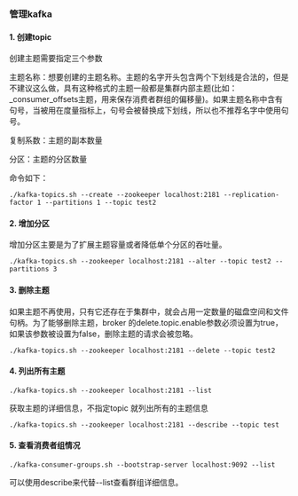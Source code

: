 ### 管理kafka

#### 1. 创建topic

创建主题需要指定三个参数

主题名称：想要创建的主题名称。主题的名字开头包含两个下划线是合法的，但是不建议这么做，具有这种格式的主题一般都是集群内部主题(比如：_consumer_offsets主题，用来保存消费者群组的偏移量)。如果主题名称中含有句号，当被用在度量指标上，句号会被替换成下划线，所以也不推荐名字中使用句号。

复制系数：主题的副本数量

分区：主题的分区数量

命令如下：

```
./kafka-topics.sh --create --zookeeper localhost:2181 --replication-factor 1 --partitions 1 --topic test2
```

#### 2. 增加分区

增加分区主要是为了扩展主题容量或者降低单个分区的吞吐量。

```
./kafka-topics.sh --zookeeper localhost:2181 --alter --topic test2 --partitions 3
```

#### 3. 删除主题

如果主题不再使用，只有它还存在于集群中，就会占用一定数量的磁盘空间和文件句柄。为了能够删除主题，broker 的delete.topic.enable参数必须设置为true，如果该参数被设置为false，删除主题的请求会被忽略。

```
./kafka-topics.sh --zookeeper localhost:2181 --delete --topic test2
```

#### 4. 列出所有主题

```
./kafka-topics.sh --zookeeper localhost:2181 --list
```

获取主题的详细信息，不指定topic 就列出所有的主题信息

```
./kafka-topics.sh --zookeeper localhost:2181 --describe --topic test
```



#### 5. 查看消费者组情况

```
./kafka-consumer-groups.sh --bootstrap-server localhost:9092 --list
```

可以使用describe来代替--list查看群组详细信息。




